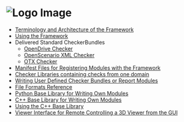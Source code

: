 <!---
Copyright 2023 CARIAD SE.

This Source Code Form is subject to the terms of the Mozilla
Public License, v. 2.0. If a copy of the MPL was not distributed
with this file, You can obtain one at https://mozilla.org/MPL/2.0/.
-->

![Logo Image](images/qc_framework_logo.drawio.png)
=========================================

- [Terminology and Architecture of the Framework](architecture.md)
- [Using the Framework](using_the_framework.md)
- Delivered Standard CheckerBundles
  - [OpenDrive Checker](https://github.com/asam-ev/qc-opendrive)
  - [OpenScenario XML Checker](https://github.com/asam-ev/qc-openscenarioxml)
  - [OTX Checker](https://github.com/asam-ev/qc-otx)
- [Manifest Files for Registering Modules with the Framework](manifest_file.md)
- [Checker Libraries containing checks from one domain](checker_library.md)
- [Writing User Defined Checker Bundles or Report
  Modules](writing_user_defined_modules.md)
- [File Formats Reference](file_formats.md)
- [Python Base Library for Writing Own Modules](https://github.com/asam-ev/qc-baselib-py)
- [C++ Base Library for Writing Own Modules](cpp_base_library.md)
- [Using the C++ Base Library](using_the_cpp_base_library.md)
- [Viewer Interface for Remote Controlling a 3D Viewer from the
  GUI](viewer_interface.md)
